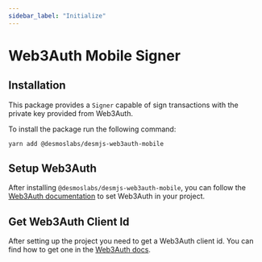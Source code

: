 ```yaml
---
sidebar_label: "Initialize"
---
```


# Web3Auth Mobile Signer

## Installation

This package provides a `Signer` capable of sign transactions with the private key provided from Web3Auth.

To install the package run the following command:
```shell
yarn add @desmoslabs/desmjs-web3auth-mobile
```

## Setup Web3Auth

After installing `@desmoslabs/desmjs-web3auth-mobile`, you can follow 
the [Web3Auth documentation](https://web3auth.io/docs/sdk/react-native/) to set Web3Auth in your project.

## Get Web3Auth Client Id

After setting up the project you need to get a Web3Auth client id. You can find how to 
get one in the [Web3Auth docs](https://web3auth.io/docs/developer-dashboard/get-client-id).
